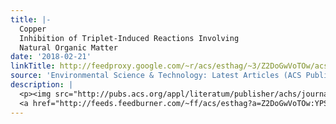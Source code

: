 ```yaml
---
title: |-
  Copper
  Inhibition of Triplet-Induced Reactions Involving
  Natural Organic Matter
date: '2018-02-21'
linkTitle: http://feedproxy.google.com/~r/acs/esthag/~3/Z2DoGwVoTOw/acs.est.7b05655
source: 'Environmental Science & Technology: Latest Articles (ACS Publications)'
description: |
  <p><img src="http://pubs.acs.org/appl/literatum/publisher/achs/journals/content/esthag/0/esthag.ahead-of-print/acs.est.7b05655/20180220/images/medium/es-2017-05655u_0007.gif" alt="TOC Graphic"/></p><div><cite>Environmental Science & Technology</cite></div><div>DOI: 10.1021/acs.est.7b05655</div><div class="feedflare">
  <a href="http://feeds.feedburner.com/~ff/acs/esthag?a=Z2DoGwVoTOw:YPSuwXJt8pE:yIl2AUoC8zA"><img src="http://feeds.feedburner.com/~ff/acs/esthag?d=yIl2AUoC8zA" border="0"></img></a>
---
```

